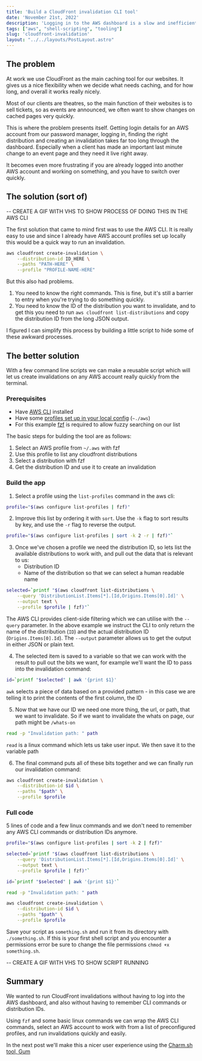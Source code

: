 ```yaml
---
title: 'Build a CloudFront invalidation CLI tool'
date: 'November 21st, 2022'
description: 'Logging in to the AWS dashboard is a slow and inefficient way of creating cache invalidations so I built a simple CLI tool using the AWS CLI to speed things up.'
tags: ["aws", "shell-scripting", "tooling"]
slug: 'cloudfront-invalidation'
layout: "../../layouts/PostLayout.astro"
---
```


## The problem

At work we use CloudFront as the main caching tool for our websites. It gives us a nice flexibility when we decide what needs caching, and for how long, and overall it works really nicely. 

Most of our clients are theatres, so the main function of their websites is to sell tickets, so as events are announced, we often want to show changes on cached pages very quickly.

This is where the problem presents itself. Getting login details for an AWS account from our password manager, logging in, finding the right distribution and creating an invalidation takes far too long through the dashboard. Especially when a client has made an important last minute change to an event page and they need it live right away.

It becomes even more frustrating if you are already logged into another AWS account and working on something, and you have to switch over quickly.

## The solution (sort of)

-- CREATE A GIF WITH VHS TO SHOW PROCESS OF DOING THIS IN THE AWS CLI

The first solution that came to mind first was to use the AWS CLI. It is really easy to use and since I already have AWS account profiles set up locally this would be a quick way to run an invalidation.

```bash
aws cloudfront create-invalidation \
    --distribution-id ID_HERE \
    --paths "PATH-HERE" \
    --profile "PROFILE-NAME-HERE"
```

But this also had problems.

1. You need to know the right commands. This is fine, but it's still a barrier to entry when you're trying to do something quickly.
2. You need to know the ID of the distribution you want to invalidate, and to get this you need to run `aws cloudfront list-distributions` and copy the distribution ID from the long JSON output.

I figured I can simplify this process by building a little script to hide some of these awkward processes.

## The better solution

With a few command line scripts we can make a reusable script which will let us create invalidations on any AWS account really quickly from the terminal.

### Prerequisites

- Have [AWS CLI](https://docs.aws.amazon.com/cli/latest/userguide/cli-chap-getting-started.html) installed
- Have some [profiles set up in your local config](https://docs.aws.amazon.com/cli/latest/userguide/cli-configure-profiles.html) (`~./aws`)
- For this example [fzf](https://github.com/junegunn/fzf) is required to allow fuzzy searching on our list

The basic steps for bulding the tool are as follows:

1. Select an AWS profile from `~/.aws` with fzf
2. Use this profile to list any cloudfront distributions
3. Select a distribution with fzf
4. Get the distribution ID and use it to create an invalidation

### Build the app

1. Select a profile using the `list-profiles` command in the aws cli:

```bash
profile="$(aws configure list-profiles | fzf)"
```

2. Improve this list by ordering it with `sort`. Use the `-k` flag to sort results by key, and use the `-r` flag to reverse the output.

```bash
profile="$(aws configure list-profiles | sort -k 2 -r | fzf)"`
```

3. Once we've chosen a profile we need the distribution ID, so lets list the available distributions to work with, and pull out the data that is relevant to us:
	- Distribution ID
	- Name of the distribution so that we can select a human readable name

```bash
selected=`printf "$(aws cloudfront list-distributions \
    --query 'DistributionList.Items[*].[Id,Origins.Items[0].Id]' \
    --output text \
    --profile $profile | fzf)"`
```

The AWS CLI provides client-side filtering which we can utilise with the `--query` parameter. In the above example we instruct the CLI to only return the name of the distribution (`ID`) and the actual distribution ID (`Origins.Items[0].Id`). The `--output` parameter allows us to get the output in either JSON or plain text.

4. The selected item is saved to a variable so that we can work with the result to pull out the bits we want, for example we'll want the ID to pass into the invalidation command:

```bash
id=`printf "$selected" | awk '{print $1}'
```

`awk` selects a piece of data based on a provided pattern - in this case we are telling it to print the contents of the first column, the ID

5. Now that we have our ID we need one more thing, the url, or path, that we want to invalidate. So if we want to invalidate the whats on page, our path might be `/whats-on`

```bash
read -p "Invalidation path: " path
```

`read` is a linux command which lets us take user input. We then save it to the variable path

6. The final command puts all of these bits together and we can finally run our invalidation command:

```bash
aws cloudfront create-invalidation \
    --distribution-id $id \
    --paths "$path" \
    --profile $profile
```

### Full code

5 lines of code and a few linux commands and we don't need to remember any AWS CLI commands or distribution IDs anymore.

```bash
profile="$(aws configure list-profiles | sort -k 2 | fzf)"

selected=`printf "$(aws cloudfront list-distributions \
    --query 'DistributionList.Items[*].[Id,Origins.Items[0].Id]' \
    --output text \
    --profile $profile | fzf)"`

id=`printf "$selected" | awk '{print $1}'`

read -p "Invalidation path: " path

aws cloudfront create-invalidation \
    --distribution-id $id \
    --paths "$path" \
    --profile $profile
```

Save your script as `something.sh` and run it from its directory with `./something.sh`. If this is your first shell script and you encounter a permissions error be sure to change the file permissions `chmod +x something.sh`.

-- CREATE A GIF WITH VHS TO SHOW SCRIPT RUNNING

## Summary

We wanted to run CloudFront invalidations without having to log into the AWS dashboard, and also without having to remember CLI commands or distribution IDs.

Using `fzf` and some basic linux commands we can wrap the AWS CLI commands, select an AWS account to work with from a list of preconfigured profiles, and run invalidations quickly and easily.

In the next post we'll make this a nicer user experience using the [Charm.sh tool, Gum](https://github.com/charmbracelet/gum)
